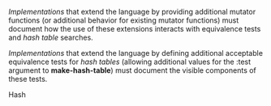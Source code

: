  

*Implementations* that extend the language by providing additional mutator functions (or additional behavior for existing mutator functions) must document how the use of these extensions interacts with equivalence tests and *hash table* searches. 

*Implementations* that extend the language by defining additional acceptable equivalence tests for *hash tables* (allowing additional values for the :test argument to **make-hash-table**) must document the visible components of these tests. 

Hash 

 

 

